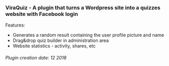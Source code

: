 ### ViraQuiz - A plugin that turns a Wordpress site into a quizzes website with Facebook login

Features:

-   Generates a random result containing the user profile picture and name
-   Drag&drop quiz builder in administration area
-   Website statistics - activity, shares, etc

###### Plugin creation date: 12 2018

